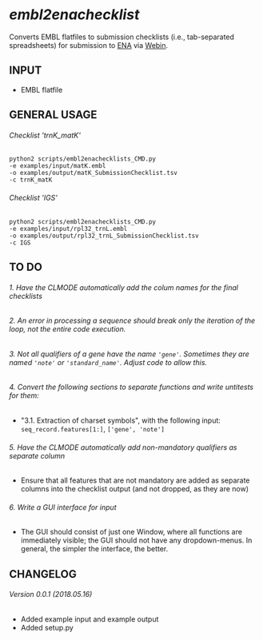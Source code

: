 *embl2enachecklist*
===================
Converts EMBL flatfiles to submission checklists (i.e., tab-separated spreadsheets) for submission to [ENA](http://www.ebi.ac.uk/ena) via [Webin](https://www.ebi.ac.uk/ena/submit/sra/#home).


INPUT
-----
* EMBL flatfile


GENERAL USAGE
-------------

###### Checklist 'trnK_matK'
```
python2 scripts/embl2enachecklists_CMD.py 
-e examples/input/matK.embl
-o examples/output/matK_SubmissionChecklist.tsv 
-c trnK_matK
```

###### Checklist 'IGS'
```
python2 scripts/embl2enachecklists_CMD.py 
-e examples/input/rpl32_trnL.embl
-o examples/output/rpl32_trnL_SubmissionChecklist.tsv
-c IGS
```


TO DO
-----

###### 1. Have the CLMODE automatically add the colum names for the final checklists

###### 2. An error in processing a sequence should break only the iteration of the loop, not the entire code execution.

###### 3. Not all qualifiers of a gene have the name `'gene'`. Sometimes they are named `'note'` or `'standard_name'`. Adjust code to allow this.

###### 4. Convert the following sections to separate functions and write untitests for them:
* "3.1. Extraction of charset symbols", with the following input: `seq_record.features[1:]`, `['gene', 'note']`

###### 5. Have the CLMODE automatically add non-mandatory qualifiers as separate column
* Ensure that all features that are not mandatory are added as separate columns into the checklist output (and not dropped, as they are now)

###### 6. Write a GUI interface for input
* The GUI should consist of just one Window, where all functions are immediately visible; the GUI should not have any dropdown-menus. In general, the simpler the interface, the better.


CHANGELOG
---------
###### Version 0.0.1 (2018.05.16)
* Added example input and example output
* Added setup.py
